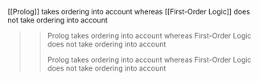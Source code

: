 [[Prolog]] takes ordering into account whereas [[First-Order Logic]] does not take ordering into account

>> Prolog takes ordering into account whereas First-Order Logic does not take ordering into account
>> 
>> Prolog takes ordering into account whereas First-Order Logic does not take ordering into account